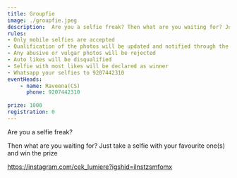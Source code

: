 ```yaml
---
title: Groupfie
image: ./groupfie.jpeg
description:  Are you a selfie freak? Then what are you waiting for? Just take a selfie with your favourite one(s) and win the prize 
rules: 
- Only mobile selfies are accepted 
- Qualification of the photos will be updated and notified through the instagram page 
- Any abusive or vulgar photos will be rejected 
- Auto likes will be disqualified
- Selfie with most likes will be declared as winner 
- Whatsapp your selfies to 9207442310
eventHeads:
    - name: Raveena(CS)
      phone: 9207442310
    
prize: 1000
registration: 0
---
```

Are you a selfie freak? 


Then what are you waiting for? Just take a selfie with your favourite one(s) and win the prize 


https://instagram.com/cek_lumiere?igshid=ilnstzsmfomx

